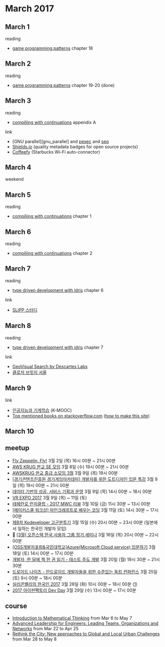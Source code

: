 # March 2017

## March 1

reading
* [game programming patterns][game_programming_patterns] chapter 18

[game_programming_patterns]: ../reading/game_programming_patterns.md

## March 2

reading
* [game programming patterns][game_programming_patterns] chapter 19-20 (done)

## March 3

reading
* [compiliing with continuations][compiling_with_continuations] appendix A

[compiling_with_continuations]: ../reading/compiling_with_continuations.md

link
* [GNU parallel][gnu_parallel] and [pexec][pexec] and [seq][seq]
* [Shields.io][shields_io] (quality metadata badges for open source projects)
* [Coffeefy][coffeefy] (Starbucks Wi-Fi auto-connector)

[gnu_paralle]: https://en.wikipedia.org/wiki/GNU_parallel
[pexec]: https://en.wikipedia.org/wiki/Pexec
[seq]: https://en.wikipedia.org/wiki/Seq_(Unix)
[shields_io]: http://shields.io/
[coffeefy]: https://taegon.kim/archives/5720

## March 4

weekend

## March 5

reading
* [compiliing with continuations][compiling_with_continuations] chapter 1

## March 6

reading
* [compiliing with continuations][compiling_with_continuations] chapter 2

## March 7

reading
* [type driven development with idris][type_driven_development_with_idris] chapter 6

[type_driven_development_with_idris]: ../reading/type_driven_development_with_idris.md

link
* [SLiPP 스터디][slipp_study]

[slipp_study]: https://slipp.net/wiki/display/SLS

## March 8

reading
* [type driven development with idris][type_driven_development_with_idris] chapter 7

link
* [GeoVisual Search by Descartes Labs][geovisual_search]
* [클로저 브릿지 서울][clojure_bridge_seoul]

[geovisual_search]: https://medium.com/@DescartesLabs/searching-the-world-wide-world-357828cf479a
[clojure_bridge_seoul]: http://bridge-seoul.clojure.kr/

## March 9

link
* [인공지능과 기계학습][ai_and_machine_learning] (K-MOOC)
* [Top mentioned books on stackoverflow.com][dev_books] ([how to make this site][how_to_make_dev_books])

[ai_and_machine_learning]: http://www.kmooc.kr/courses/course-v1:KAISTk+KCS470+2016_K0201/about
[dev_books]: http://www.dev-books.com/
[how_to_make_dev_books]: https://medium.freecodecamp.com/i-analyzed-every-book-ever-mentioned-on-stack-overflow-here-are-the-most-popular-ones-eee0891f1786#.xjca7enmj

## March 10

## meetup

* [Fly Zeppelin, Fly!](https://www.fly-zeppelin.org/) 3월 2일 (목) 16시 00분 ~ 21시 00분
* [AWS KRUG 판교 SE 모임](https://www.meetup.com/awskrug/events/238134253/) 3월 8일 (수) 19시 00분 ~ 21시 00분
* [AWSKRUG 판교 중급 소모임 3월](https://www.meetup.com/awskrug/events/238230309/) 3월 9일 (목) 19시 00분
* [[경기콘텐츠진흥원 경기게임아카데미] 개발자를 위한 도트디자인 입문 특강](http://onoffmix.com/event/92049) 3월 9일 (목) 19시 00분 ~ 21시 00분
* [데이터 기반의 성공, 서비스 기획과 운영](http://onoffmix.com/event/92511) 3월 9일 (목) 14시 00분 ~ 18시 00분
* [VR EXPO 2017](http://vrexpo.or.kr/) 3월 9일 (목) ~ 11일 (토)
* [테헤란로 런치클럽 - 2017 MWC 리뷰](https://docs.google.com/forms/d/e/1FAIpQLSfnpnDpuYFfj4TAtJbMXlO6ZvAQAPUC5QPLQelZwsd4fQI7ug/viewform?c=0&w=1) 3월 10일 (금) 11시 30분 ~ 13시 00분
* [[메이커스쿨 워크샵] 마인크래프트로 배우는 코딩](http://onoffmix.com/event/92500) 3월 11일 (토) 14시 30분 ~ 17시 00분
* [제8차 Kodeveloper 고군분투기](https://docs.google.com/forms/d/e/1FAIpQLSfq_nwbVGzyVjj1YWgzWwnikpza-uCDV5Ozut1VXRrXVVizGA/viewform?c=0&w=1) 3월 15일 (수) 20시 00분 ~ 23시 00분 (일본에서 일하는 한국인 개발자 모임)
* :paw_prints: [[3월] 오픈스택 한국 사용자 그룹 정기 세미나](http://onoffmix.com/event/93439) 3월 16일 (목) 20시 00분 ~ 22시 00분
* [[OSS개발자포럼&국민대학교]Azure(Microsoft Cloud service) 입문하기](http://onoffmix.com/event/93356) 3월 18일 (토) 14시 00분 ~ 17시 00분
* [개발자, 한 달에 책 한 권 읽기 - 테스트 주도 개발](http://onoffmix.com/event/92305) 3월 20일 (월) 19시 30분 ~ 21시 30분
* [드로이드 나이츠 - 안드로이드 개발자들을 위한 수준있는 독립 컨퍼런스](http://onoffmix.com/event/92727) 3월 25일 (토) 9시 00분 ~ 18시 00분
* [실리콘밸리의 한국인 2017](http://onoffmix.com/event/93360) 3월 28일 (화) 10시 00분 ~ 18시 00분 ([1](http://startupall.kr/event/koreaninsv-2017/))
* [2017 아이펀팩토리 Dev Day](http://onoffmix.com/event/92367) 3월 29일 (수) 13시 00분 ~ 17시 00분

## course

* [Introduction to Mathematical Thinking](https://www.coursera.org/learn/mathematical-thinking) from Mar 6 to May 7
* [Advanced Leadership for Engineers: Leading Teams, Organizations and Networks](https://www.edx.org/course/advanced-leadership-engineers-leading-delftx-prolfe101x) from Mar 22 to Apr 25
* [Rethink the City: New approaches to Global and Local Urban Challenges](https://www.edx.org/course/rethink-city-new-approaches-global-local-delftx-rtc1) from Mar 28 to May 8

